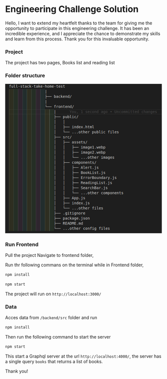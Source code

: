 

# Engineering Challenge Solution

Hello,
I want to extend my heartfelt thanks to the team for giving me the opportunity to participate in this engineering challenge. It has been an incredible experience, and I appreciate the chance to demonstrate my skills and learn from this process. Thank you for this invaluable opportunity.

### Project

The project has two pages, Books list and reading list
### Folder structure
![File structure](./folder-structure.png)

### Run Frontend

Pull the project
Navigate to frontend folder,

Run thr following commans on the terminal while in Frontend folder,

```bash
npm install
```

```bash
npm start
```
The project will run on `http://localhost:3000/`
### Data
Acces data from `/backend/src` folder and run

```bash
npm install
```

Then run the following command to start the server

```bash
npm start
```

This start a Graphql server at the url `http://localhost:4000/`, the server has a single query `books` that returns a list of books. 

Thank you!



